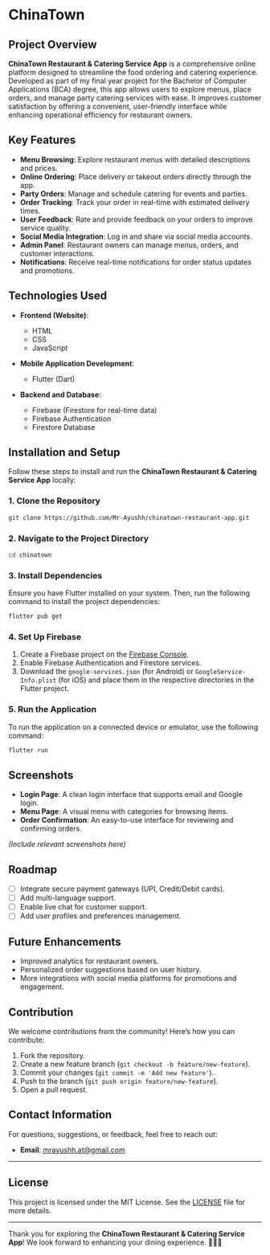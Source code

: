 # ChinaTown

## Project Overview

**ChinaTown Restaurant & Catering Service App** is a comprehensive online platform designed to streamline the food ordering and catering experience. Developed as part of my final year project for the Bachelor of Computer Applications (BCA) degree, this app allows users to explore menus, place orders, and manage party catering services with ease. It improves customer satisfaction by offering a convenient, user-friendly interface while enhancing operational efficiency for restaurant owners.

## Key Features

- **Menu Browsing**: Explore restaurant menus with detailed descriptions and prices.
- **Online Ordering**: Place delivery or takeout orders directly through the app.
- **Party Orders**: Manage and schedule catering for events and parties.
- **Order Tracking**: Track your order in real-time with estimated delivery times.
- **User Feedback**: Rate and provide feedback on your orders to improve service quality.
- **Social Media Integration**: Log in and share via social media accounts.
- **Admin Panel**: Restaurant owners can manage menus, orders, and customer interactions.
- **Notifications**: Receive real-time notifications for order status updates and promotions.

## Technologies Used

- **Frontend (Website)**:
  - HTML
  - CSS
  - JavaScript

- **Mobile Application Development**:
  - Flutter (Dart)

- **Backend and Database**:
  - Firebase (Firestore for real-time data)
  - Firebase Authentication
  - Firestore Database

## Installation and Setup

Follow these steps to install and run the **ChinaTown Restaurant & Catering Service App** locally:

### 1. Clone the Repository

```bash
git clone https://github.com/Mr-Ayushh/chinatown-restaurant-app.git
```

### 2. Navigate to the Project Directory

```bash
cd chinatown
```

### 3. Install Dependencies

Ensure you have Flutter installed on your system. Then, run the following command to install the project dependencies:

```bash
flutter pub get
```

### 4. Set Up Firebase

1. Create a Firebase project on the [Firebase Console](https://console.firebase.google.com/).
2. Enable Firebase Authentication and Firestore services.
3. Download the `google-services.json` (for Android) or `GoogleService-Info.plist` (for iOS) and place them in the respective directories in the Flutter project.

### 5. Run the Application

To run the application on a connected device or emulator, use the following command:

```bash
flutter run
```

## Screenshots

- **Login Page**: A clean login interface that supports email and Google login.
- **Menu Page**: A visual menu with categories for browsing items.
- **Order Confirmation**: An easy-to-use interface for reviewing and confirming orders.
  
*(Include relevant screenshots here)*

## Roadmap

- [ ] Integrate secure payment gateways (UPI, Credit/Debit cards).
- [ ] Add multi-language support.
- [ ] Enable live chat for customer support.
- [ ] Add user profiles and preferences management.

## Future Enhancements

- Improved analytics for restaurant owners.
- Personalized order suggestions based on user history.
- More integrations with social media platforms for promotions and engagement.

## Contribution

We welcome contributions from the community! Here’s how you can contribute:

1. Fork the repository.
2. Create a new feature branch (`git checkout -b feature/new-feature`).
3. Commit your changes (`git commit -m 'Add new feature'`).
4. Push to the branch (`git push origin feature/new-feature`).
5. Open a pull request.

## Contact Information

For questions, suggestions, or feedback, feel free to reach out:

- **Email**: [mrayushh.at@gmail.com](mailto:mrayushh.at@gmail.com)

---

## License

This project is licensed under the MIT License. See the [LICENSE](LICENSE) file for more details.

---

Thank you for exploring the **ChinaTown Restaurant & Catering Service App**! We look forward to enhancing your dining experience. 🍜🍣📱
